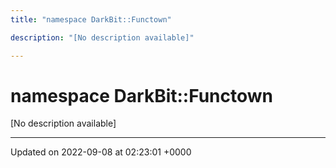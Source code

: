 ```yaml
---
title: "namespace DarkBit::Functown"

description: "[No description available]"

---
```


# namespace DarkBit::Functown

[No description available]






-------------------------------

Updated on 2022-09-08 at 02:23:01 +0000
